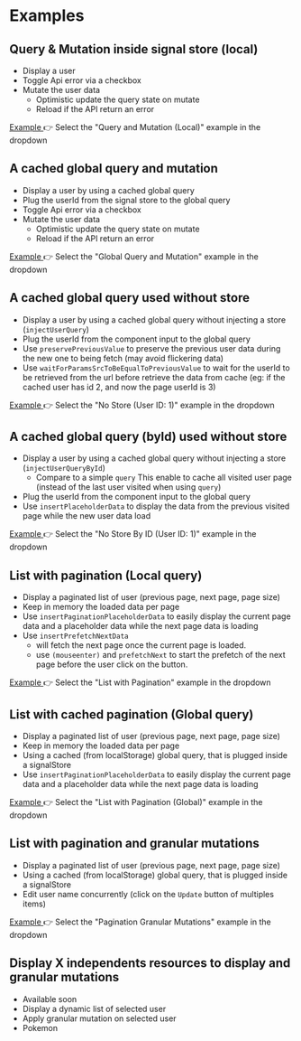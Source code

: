 # Examples

## Query & Mutation inside signal store (local)

- Display a user
- Toggle Api error via a checkbox
- Mutate the user data
  - Optimistic update the query state on mutate
  - Reload if the API return an error

<a target="_blank" href="https://stackblitz.com/github/ng-angular-stack/ng-query-demo?file=src%2Fapp%2Fpages%2Fquery-and-mutation-local%2Fquery-and-mutation-local.ts&initialpath=query-and-mutation-local">Example
</a> 👉 Select the "Query and Mutation (Local)" example in the dropdown

## A cached global query and mutation

- Display a user by using a cached global query
- Plug the userId from the signal store to the global query
- Toggle Api error via a checkbox
- Mutate the user data
  - Optimistic update the query state on mutate
  - Reload if the API return an error

<a target="_blank" href="https://stackblitz.com/github/ng-angular-stack/ng-query-demo?file=src%2Fapp%2Fpages%2Fglobal-query-and-mutation%2Fglobal-query-and-mutation.ts&initialpath=global-query-and-mutation">Example
</a> 👉 Select the "Global Query and Mutation" example in the dropdown

## A cached global query used without store

- Display a user by using a cached global query without injecting a store (`injectUserQuery`)
- Plug the userId from the component input to the global query
- Use `preservePreviousValue` to preserve the previous user data during the new one to being fetch (may avoid flickering data)
- Use `waitForParamsSrcToBeEqualToPreviousValue` to wait for the userId to be retrieved from the url before retrieve the data from cache (eg: if the cached user has id 2, and now the page userId is 3)

<a target="_blank" href="https://stackblitz.com/github/ng-angular-stack/ng-query-demo?file=src%2Fapp%2Fpages%2Fno-store%2Fno-store.ts&initialpath=no-store%2F1">Example
</a> 👉 Select the "No Store (User ID: 1)" example in the dropdown

## A cached global query (byId) used without store

- Display a user by using a cached global query without injecting a store (`injectUserQueryById`)
  - Compare to a simple `query` This enable to cache all visited user page (instead of the last user visited when using `query`)
- Plug the userId from the component input to the global query
- Use `insertPlaceholderData` to display the data from the previous visited page while the new user data load

<a target="_blank" href="https://stackblitz.com/github/ng-angular-stack/ng-query-demo?file=src%2Fapp%2Fpages%2Fno-store-by-id%2Fno-store-by-id.ts&initialpath=no-store-by-id%2F1">Example
</a> 👉 Select the "No Store By ID (User ID: 1)" example in the dropdown

## List with pagination (Local query)

- Display a paginated list of user (previous page, next page, page size)
- Keep in memory the loaded data per page
- Use `insertPaginationPlaceholderData` to easily display the current page data and a placeholder data while the next page data is loading
- Use `insertPrefetchNextData`
  - will fetch the next page once the current page is loaded.
  - use `(mouseenter)` and `prefetchNext` to start the prefetch of the next page before the user click on the button.

<a target="_blank" href="https://stackblitz.com/github/ng-angular-stack/ng-query-demo?file=src%2Fapp%2Fpages%2Flist-with-pagination%2Flist-with-pagination.ts&initialpath=list-with-pagination">Example
</a> 👉 Select the "List with Pagination" example in the dropdown

## List with cached pagination (Global query)

- Display a paginated list of user (previous page, next page, page size)
- Keep in memory the loaded data per page
- Using a cached (from localStorage) global query, that is plugged inside a signalStore
- Use `insertPaginationPlaceholderData` to easily display the current page data and a placeholder data while the next page data is loading

<a target="_blank" href="https://stackblitz.com/github/ng-angular-stack/ng-query-demo?file=src%2Fapp%2Fpages%2Flist-with-pagination-global%2Flist-with-pagination.ts&initialpath=list-with-pagination-global">Example
</a> 👉 Select the "List with Pagination (Global)" example in the dropdown

## List with pagination and granular mutations

- Display a paginated list of user (previous page, next page, page size)
- Using a cached (from localStorage) global query, that is plugged inside a signalStore
- Edit user name concurrently (click on the `Update` button of multiples items)

<a target="_blank" href="https://stackblitz.com/github/ng-angular-stack/ng-query-demo?file=src%2Fapp%2Fpages%2Flist-with-pagination-global%2Flist-with-pagination.ts&initialpath=pagination-granular-mutations">Example
</a> 👉 Select the "Pagination Granular Mutations" example in the dropdown

## Display X independents resources to display and granular mutations

- Available soon
- Display a dynamic list of selected user
- Apply granular mutation on selected user
- Pokemon
